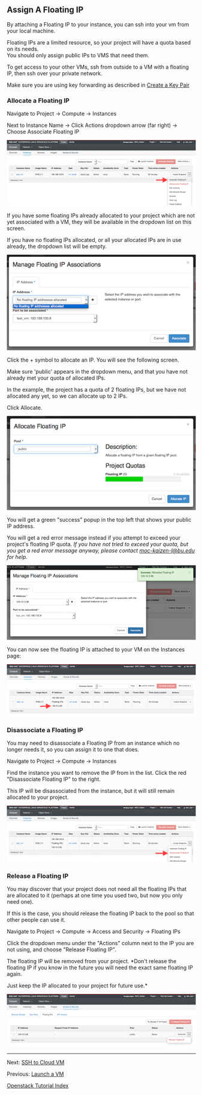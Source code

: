 ## Assign A Floating IP
By attaching a Floating IP to your instance, you can ssh into your vm from your local machine.

Floating IPs are a limited resource, so your project will have a quota based on its needs.  
You should only assign public IPs to VMS that need them.  

To get access to your other VMs, ssh from outside to a VM with a floating IP, then ssh over your private network.

Make sure you are using key forwarding as described in [Create a Key Pair](Create-a-Key-Pair.html)

### Allocate a Floating IP
Navigate to Project -> Compute -> Instances

Next to Instance Name -> Click Actions dropdown arrow (far right) -> Choose Associate Floating IP

![](../_static/img/floatingip_associate.png)

If you have some floating IPs already allocated to your project which are not yet associated with a VM, 
they will be available in the dropdown list on this screen.

If you have no floating IPs allocated, or all your allocated IPs are in use already, the dropdown list will be empty.

![](../_static/img/floatingip_none.png)

Click the + symbol to allocate an IP.  You will see the following screen.

Make sure 'public' appears in the dropdown menu, and that you have not already met your quota of allocated IPs.

In the example, the project has a quota of 2 floating IPs, but we have not allocated any yet, so we can allocate up to 2 IPs.

Click Allocate.

![](../_static/img/floatingip_allocate.png)

You will get a green "success" popup in the top left that shows your public IP address.

You will get a red error message instead if you attempt to exceed your project's floating IP quota. 
*If you have not tried to exceed your quota, but you get a red error message anyway, please contact moc-kaizen-l@bu.edu for help.*

![](../_static/img/floatingip_success.png)

You can now see the floating IP is attached to your VM on the Instances page:

![](../_static/img/floatingip_is_associated.png)

### Disassociate a Floating IP 
You may need to disassociate a Floating IP from an instance which no longer needs it, so you can assign it to one that does.

Navigate to Project -> Compute -> Instances

Find the instance you want to remove the IP from in the list.  Click the red "Disassociate Floating IP" to the right.

This IP will be disassociated from the instance, but it will still remain allocated to your project.

![](../_static/img/floatingip_disassociate.png)

### Release a Floating IP
You may discover that your project does not need all the floating IPs that are allocated to it 
(perhaps at one time you used two, but now you only need one).

If this is the case, you should release the floating IP back to the pool so that other people can use it.  

Navigate to Project -> Compute -> Access and Security -> Floating IPs

Click the dropdown menu under the "Actions" column next to the IP you are not using, and choose "Release Floating IP".

The floating IP will be removed from your project. 
*Don't release the floating IP if you know in the future you will need the exact same floating IP again.

Just keep the IP allocated to your project for future use.*

![](../_static/img/floatingip_release.png)

---

Next:  [SSH to Cloud VM](SSH-to-Cloud-VM.html)

Previous:  [Launch a VM](Launch-a-VM.html)  

[Openstack Tutorial Index](OpenStack-Tutorial-Index.html)
